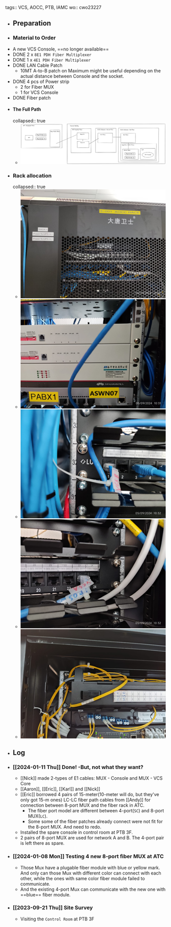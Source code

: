 tags:: VCS, AOCC, PTB, IAMC
wo:: cwo23227

- ## Preparation
- ### Material to Order
- A new VCS Console, ==no longer available==
- DONE 2 x `8E1 PDH Fiber Multiplexer`
- DONE 1 x `4E1 PDH Fiber Multiplexer`
- DONE LAN Cable Patch
	- 10MT A-to-B patch on Maximum might be useful depending on the actual distance between Console and the socket.
- DONE 4 pcs of Power strip
	- 2 for Fiber MUX
	- 1 for VCS Console
- DONE Fiber patch
- #### The Full Path
  collapsed:: true
	- ![image.png](../assets/image_1725416930505_0.png)
- ### Rack allocation
  collapsed:: true
	- ![Rack 9.jpeg](../assets/Rack_9_1725417081537_0.jpeg)
	- ![U13, 14, 15.jpeg](../assets/U13,_14,_15_1725417100464_0.jpeg)
	- ![U32 - 1.jpeg](../assets/U32_-_1_1725417129868_0.jpeg)
	- ![U34 - 23.jpeg](../assets/U34_-_23_1725417136343_0.jpeg)
	- ![U42 - 1 & 2.jpeg](../assets/U42_-_1_&_2_1725417143207_0.jpeg)
- ## Log
- ### [[2024-01-11 Thu]] Done! -But, not what they want?
	- [[Nick]] made 2-types of E1 cables: MUX - Console and MUX - VCS Core
	- [[Aaron]], [[Eric]], [[Karl]] and [[Nick]]
	- [[Eric]] borrowed 4 pairs of 15-meter(10-meter will do, but they've only got 15-m ones) LC-LC fiber path cables from [[Andy]] for connection between 8-port MUX and the fiber rack in ATC.
		- The fiber port model are different between 4-port(`SC`) and 8-port MUX(`LC`).
		- Some some of the fiber patches already connect were not fit for the 8-port MUX. And need to redo.
	- Installed the spare console in control room at PTB 3F.
	- 2 pairs of 8-port MUX are used for network A and B. The 4-port pair is left there as spare.
- ### [[2024-01-08 Mon]]  Testing 4 new 8-port fiber MUX at ATC
	- Those Mux have a plugable  fiber module with blue or yellow mark. And only can those Mux with different color can connect with each other, while the ones with same color fiber module failed to communicate.
	- And the existing 4-port Mux can communicate with the new one with ==blue== fiber module.
- ### [[2023-09-21 Thu]] Site Survey
	- Visiting the `Control Room` at PTB 3F